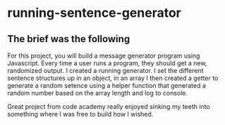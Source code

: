 # running-sentence-generator
## The brief was the following
For this project, you will build a message generator program using Javascript. Every time a user runs a program, they should get a new, randomized output. I created a running generator. I set the different sentence structures up in an object, in an array I then created a getter to generate a random setence using a helper function that generated a random number based on the array length and log to console.

Great project from code academy really enjoyed sinking my teeth into something where I was free to build how I wished.
